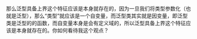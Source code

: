 那么泛型具备上界这个特征应该是本身就存在的，因为一旦我们将类型参数化（也就是泛型），那么“类型”就应该是一个自变量，而泛型类其实就是因变量，即泛型类是泛型的的函数，而自变量本身是会有定义域的，所以泛型具备上界这个特征应该是本身就存在的。你如何看待我这个观点？